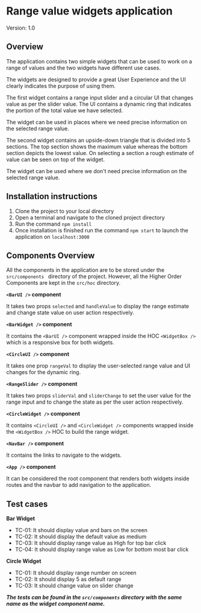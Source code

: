 # Range value widgets application

Version: 1.0

## Overview

The application contains two simple widgets that can be used to work on a range of values and the two widgets have different use cases.

The widgets are designed to provide a great User Experience and the UI clearly indicates the purpose of using them.

The first widget contains a range input slider and a circular UI that changes value as per the slider value. The UI contains a dynamic ring that indicates the portion of the total value we have selected.

The widget can be used in places where we need precise information on the selected range value.

The second widget contains an upside-down triangle that is divided into 5 sections. The top section shows the maximum value whereas the bottom section depicts the lowest value. On selecting a section a rough estimate of value can be seen on top of the widget.

The widget can be used where we don't need precise information on the selected range value.

## Installation instructions

1. Clone the project to your local directory
2. Open a terminal and navigate to the cloned project directory
3. Run the command `npm install`
4. Once installation is finished run the command `npm start` to launch the application on `localhost:3000`

## Components Overview

All the components in the application are to be stored under the `src/components ` directory of the project. However, all the Higher Order Components are kept in the `src/hoc` directory.

**`<BarUI />` component**

It takes two props `selected` and `handleValue` to display the range estimate and change state value on user action respectively.

**`<BarWidget />` component**

It contains the `<BarUI />` component wrapped inside the HOC `<WidgetBox />` which is a responsive box for both widgets.

**`<CircleUI />` component**

It takes one prop `rangeVal` to display the user-selected range value and UI changes for the dynamic ring.

**`<RangeSlider />` component**

It takes two props `sliderVal` and `sliderChange` to set the user value for the range input and to change the state as per the user action respectively.

**`<CircleWidget />` component**

It contains `<CircleUI />` and `<CircleWidget />` components wrapped inside the `<WidgetBox />` HOC to build the range widget.

**`<NavBar />` component**

It contains the links to navigate to the widgets.

**`<App />` component**

It can be considered the root component that renders both widgets inside routes and the navbar to add navigation to the application.

## Test cases

**Bar Widget**

- TC-01: It should display value and bars on the screen
- TC-02: It should display the default value as medium
- TC-03: It should display range value as High for top bar click
- TC-04: It should display range value as Low for bottom most bar click

**Circle Widget**

- TC-01: It should display range number on screen
- TC-02: It should display 5 as default range
- TC-03: It should change value on slider change

**_The tests can be found in the `src/components` directory with the same name as the widget component name._**
